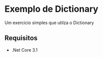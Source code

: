 # Exemplo de Dictionary

Um exercicio simples que utilza o Dictionary

## Requisitos
* .Net Core 3.1
